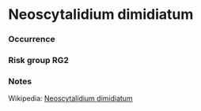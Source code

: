 <!-- TITLE: Neoscytalidium dimidiatum  -->

# Neoscytalidium dimidiatum
### Occurrence

### Risk group RG2

### Notes

Wikipedia: [Neoscytalidium dimidiatum](https://en.wikipedia.org/wiki/Neoscytalidium_dimidiatum)
